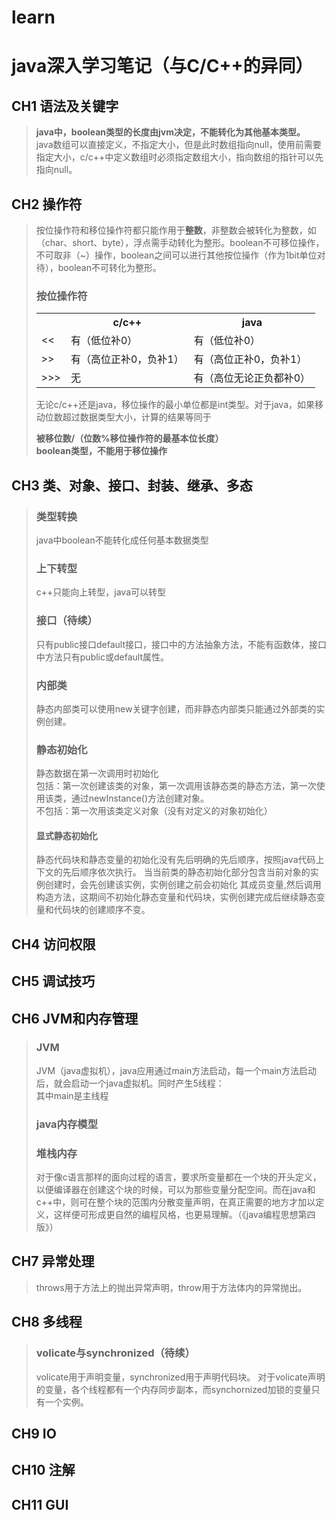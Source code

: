 # learn
# java深入学习笔记（与C/C++的异同）
## CH1 语法及关键字
>**java中，boolean类型的长度由jvm决定，不能转化为其他基本类型。**  
>java数组可以直接定义，不指定大小，但是此时数组指向null，使用前需要指定大小，c/c++中定义数组时必须指定数组大小，指向数组的指针可以先指向null。
## CH2 操作符
>按位操作符和移位操作符都只能作用于**整数**，非整数会被转化为整数，如（char、short、byte），浮点需手动转化为整形。boolean不可移位操作，不可取非（~）操作，boolean之间可以进行其他按位操作（作为1bit单位对待），boolean不可转化为整形。
>### 按位操作符  
><table>
>	<tr><th/><th>c/c++</th><th>java</th></tr>  
>	<tr><td><<</td><td>有（低位补0）</td><td>有（低位补0）</td></tr>  
>	<tr><td>>></td><td>有（高位正补0，负补1）</td><td>有（高位正补0，负补1）</td></tr>
>	<tr><td>>>></td><td>无</td><td>有（高位无论正负都补0）</td></tr>  
></table>
>无论c/c++还是java，移位操作的最小单位都是int类型。对于java，如果移动位数超过数据类型大小，计算的结果等同于  
>
>**被移位数/（位数%移位操作符的最基本位长度）**  
>**boolean类型，不能用于移位操作**  
## CH3 类、对象、接口、封装、继承、多态  
>### 类型转换
>java中boolean不能转化成任何基本数据类型
>### 上下转型
>c++只能向上转型，java可以转型
>### 接口（待续）
>只有public接口default接口，接口中的方法抽象方法，不能有函数体，接口中方法只有public或default属性。
>### 内部类
>静态内部类可以使用new关键字创建，而非静态内部类只能通过外部类的实例创建。  
>### 静态初始化  
>静态数据在第一次调用时初始化  
>包括：第一次创建该类的对象，第一次调用该静态类的静态方法，第一次使用该类，通过newInstance()方法创建对象。  
>不包括：第一次用该类定义对象（没有对定义的对象初始化）
>#### 显式静态初始化
>静态代码块和静态变量的初始化没有先后明确的先后顺序，按照java代码上下文的先后顺序依次执行。
>当当前类的静态初始化部分包含当前对象的实例创建时，会先创建该实例，实例创建之前会初始化
>其成员变量,然后调用构造方法，这期间不初始化静态变量和代码块，实例创建完成后继续静态变
量和代码块的创建顺序不变。
## CH4 访问权限
## CH5 调试技巧
## CH6 JVM和内存管理
>### JVM
>JVM（java虚拟机），java应用通过main方法启动，每一个main方法启动后，就会启动一个java虚拟机。同时产生5线程：  
>其中main是主线程
>### java内存模型
>### 堆栈内存
>对于像c语言那样的面向过程的语言，要求所变量都在一个块的开头定义，以便编译器在创建这个块的时候，可以为那些变量分配空间。而在java和c++中，则可在整个块的范围内分散变量声明，在真正需要的地方才加以定义，这样便可形成更自然的编程风格，也更易理解。（《java编程思想第四版》）
## CH7 异常处理
>throws用于方法上的抛出异常声明，throw用于方法体内的异常抛出。
## CH8 多线程
>### volicate与synchronized（待续）
>volicate用于声明变量，synchronized用于声明代码块。
>对于volicate声明的变量，各个线程都有一个内存同步副本，而synchornized加锁的变量只有一个实例。
## CH9 IO
## CH10 注解
## CH11 GUI
